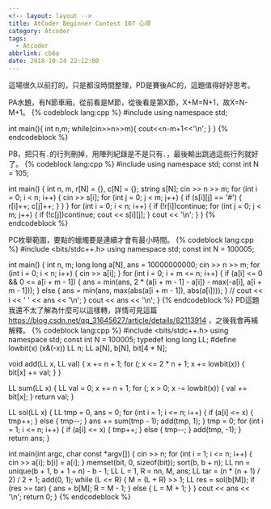 ```yaml
---
<!-- layout: layout -->
title: AtCoder Beginner Contest 107 心得
category: Atcoder
tags:
  - Atcoder
abbrlink: cb6a
date: 2018-10-24 22:12:00
---
```

這場很久以前打的，只是都沒時間整理，PD是賽後AC的，這題值得好好思考。
<!-- more -->
PA水題，有N節車廂，從前看是M節，從後看是第X節，X+M=N+1，故X=N-M+1。
{% codeblock lang:cpp %}
#include <iostream>
using namespace std;
 
int main(){
	int n,m;
	while(cin>>n>>m){
		cout<<n-m+1<<'\n';
	}
}
{% endcodeblock %}

PB，把只有`.`的行列刪掉，用陣列紀錄是不是只有`.`，最後輸出跳過這些行列就好了。
{% codeblock lang:cpp %}
#include <iostream>
using namespace std;
const int N = 105;
 
int main() {
	int n, m, r[N] = {}, c[N] = {};
	string s[N];
	cin >> n >> m;
	for (int i = 0; i < n; i++) {
		cin >> s[i];
		for (int j = 0; j < m; j++) {
			if (s[i][j] == '#') {
				r[i]++;
				c[j]++;
			}
		}
	}
	for (int i = 0; i < n; i++) {
		if (!r[i])continue;
		for (int j = 0; j < m; j++) {
			if (!c[j])continue;
			cout << s[i][j];
		}
		cout << '\n';
	}
}
{% endcodeblock %}

PC枚舉範圍，要點的蠟燭要是連續才會有最小時間。
{% codeblock lang:cpp %}
#include <bits/stdc++.h>
using namespace std;
const int N = 100005;
 
int main() {
	int n, m;
	long long a[N], ans = 10000000000;
	cin >> n >> m;
	for (int i = 0; i < n; i++) {
		cin >> a[i];
	}
	for (int i = 0; i + m <= n; i++) {
		if (a[i] <= 0 && 0 <= a[i + m - 1]) {
			ans = min(ans, 2 * (a[i + m - 1] - a[i]) - max(-a[i], a[i + m - 1]));
		} else {
			ans = min(ans, max(abs(a[i + m - 1]), abs(a[i])));
		}
		// cout << i << ' ' << ans << '\n';
	}
	cout << ans << '\n';
}
{% endcodeblock %}
PD這題我還不太了解為什麼可以這樣轉，詳情可見這篇 https://blog.csdn.net/qq_31645627/article/details/82113914 ，之後我會再補解釋。
{% codeblock lang:cpp %}
#include <bits/stdc++.h>
using namespace std;
const int N = 100005;
typedef long long LL;
#define lowbit(x) (x&(-x))
LL n;
LL a[N], b[N], bit[4 * N];
 
void add(LL x, LL val) {
	x += n + 1;
	for (; x <= 2 * n + 1; x += lowbit(x)) {
		bit[x] += val;
	}
}
 
LL sum(LL x) {
	LL val = 0;
	x += n + 1;
	for (; x > 0; x -= lowbit(x)) {
		val += bit[x];
	}
	return val;
}
 
LL sol(LL x) {
	LL tmp = 0, ans = 0;
	for (int i = 1; i <= n; i++) {
		if (a[i] <= x) {
			tmp++;
		} else {
			tmp--;
		}
		ans += sum(tmp - 1);
		add(tmp, 1);
	}
	tmp = 0;
	for (int i = 1; i <= n; i++) {
		if (a[i] <= x) {
			tmp++;
		} else {
			tmp--;
		}
		add(tmp, -1);
	}
	return ans;
}
 
int main(int argc, char const *argv[]) {
	cin >> n;
	for (int i = 1; i <= n; i++) {
		cin >> a[i];
		b[i] = a[i];
	}
	memset(bit, 0, sizeof(bit));
	sort(b, b + n);
	LL nn = unique(b + 1, b + 1 + n) - b - 1;
	LL L = 1, R = nn, M, ans;
	LL tar = (n * (n + 1) / 2) / 2 + 1;
	add(0, 1);
	while (L <= R) {
		M = (L + R) >> 1;
		LL res = sol(b[M]);
		if (res >= tar) {
			ans = b[M];
			R = M - 1;
		} else {
			L = M + 1;
		}
	}
	cout << ans << '\n';
	return 0;
}
{% endcodeblock %}
